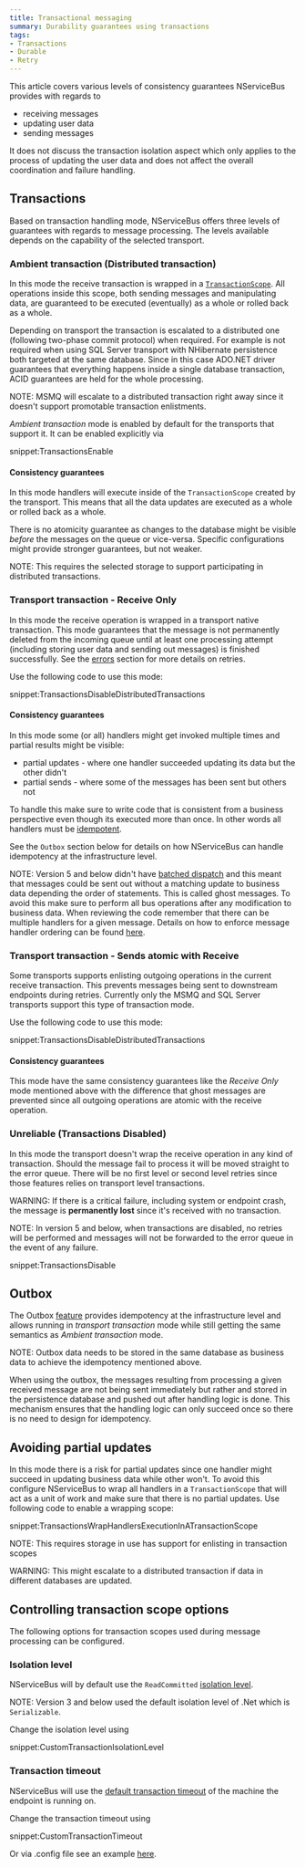 ```yaml
---
title: Transactional messaging
summary: Durability guarantees using transactions
tags:
- Transactions
- Durable
- Retry
---
```


This article covers various levels of consistency guarantees NServiceBus provides with regards to

* receiving messages
* updating user data
* sending messages

It does not discuss the transaction isolation aspect which only applies to the process of updating the user data and does not affect the overall coordination and failure handling.

## Transactions

Based on transaction handling mode, NServiceBus offers three levels of guarantees with regards to message processing. The levels available depends on the capability of the selected transport.

### Ambient transaction (Distributed transaction)

In this mode the receive transaction is wrapped in a [`TransactionScope`](http://msdn.microsoft.com/en-us/library/system.transactions.transactionscope). All operations inside this scope, both sending messages and manipulating data, are guaranteed to be executed (eventually) as a whole or rolled back as a whole.

Depending on transport the transaction is escalated to a distributed one (following two-phase commit protocol) when required. For example is not required when using SQL Server transport with NHibernate persistence both targeted at the same database. Since in this case ADO.NET driver guarantees that everything happens inside a single database transaction, ACID guarantees are held for the whole processing.

NOTE: MSMQ will escalate to a distributed transaction right away since it doesn't support promotable transaction enlistments.

*Ambient transaction* mode is enabled by default for the transports that support it. It can be enabled explicitly via

snippet:TransactionsEnable

#### Consistency guarantees
In this mode handlers will execute inside of the `TransactionScope` created by the transport. This means that all the data updates are executed as a whole or rolled back as a whole.

There is no atomicity guarantee as changes to the database might be visible *before* the messages on the queue or vice-versa. Specific configurations might provide stronger guarantees, but not weaker.

NOTE: This requires the selected storage to support participating in distributed transactions.

### Transport transaction - Receive Only

In this mode the receive operation is wrapped in a transport native transaction. This mode guarantees that the message is not permanently deleted from the incoming queue until at least one processing attempt (including storing user data and sending out messages) is finished successfully. See the [errors](/nservicebus/errors) section for more details on retries.

Use the following code to use this mode:

snippet:TransactionsDisableDistributedTransactions

#### Consistency guarantees

In this mode some (or all) handlers might get invoked multiple times and partial results might be visible:

 * partial updates - where one handler succeeded updating its data but the other didn't
 * partial sends - where some of the messages has been sent but others not

To handle this make sure to write code that is consistent from a business perspective even though its executed more than once. In other words all handlers must be [idempotent](/nservicebus/concept-overview#Idempotence).

See the `Outbox` section below for details on how NServiceBus can handle idempotency at the infrastructure level.

NOTE: Version 5 and below didn't have [batched dispatch](/nservicebus/messaging/batched-dispatch.md) and this meant that messages could be sent out without a matching update to business data depending the order of statements. This is called ghost messages. To avoid this make sure to perform all bus operations after any modification to business data. When reviewing the code remember that there can be multiple handlers for a given message. Details on how to enforce message handler ordering can be found [here](/nservicebus/handlers/handler-ordering).

### Transport transaction - Sends atomic with Receive

Some transports supports enlisting outgoing operations in the current receive transaction. This prevents messages being sent to downstream endpoints during retries. Currently only the MSMQ and SQL Server transports support this type of transaction mode.

Use the following code to use this mode:

snippet:TransactionsDisableDistributedTransactions
#### Consistency guarantees
This mode have the same consistency guarantees like the *Receive Only* mode mentioned above with the difference that ghost messages are prevented since all outgoing operations are atomic with the receive operation.

### Unreliable (Transactions Disabled)

In this mode the transport doesn't wrap the receive operation in any kind of transaction. Should the message fail to process it will be moved straight to the error queue. There will be no first level or second level retries since those features relies on transport level transactions.

WARNING: If there is a critical failure, including system or endpoint crash, the message is **permanently lost** since it's received with no transaction.

NOTE: In version 5 and below, when transactions are disabled, no retries will be performed and messages will not be forwarded to the error queue in the event of any failure.

snippet:TransactionsDisable

## Outbox

The Outbox [feature](/nservicebus/outbox) provides idempotency at the infrastructure level and allows running in *transport transaction* mode while still getting the same semantics as *Ambient transaction* mode.

NOTE: Outbox data needs to be stored in the same database as business data to achieve the idempotency mentioned above.

When using the outbox, the messages resulting from processing a given received message are not being sent immediately but rather and stored in the persistence database and pushed out after handling logic is done. This mechanism ensures that the handling logic can only succeed once so there is no need to design for idempotency.

## Avoiding partial updates
In this mode there is a risk for partial updates since one handler might succeed in updating business data while other won't. To avoid this configure NServiceBus to wrap all handlers in a `TransactionScope` that will act as a unit of work and make sure that there is no partial updates. Use following code to enable a wrapping scope:

snippet:TransactionsWrapHandlersExecutionInATransactionScope

NOTE: This requires storage in use has support for enlisting in transaction scopes

WARNING: This might escalate to a distributed transaction if data in different databases are updated.

## Controlling transaction scope options

The following options for transaction scopes used during message processing can be configured.

### Isolation level

NServiceBus will by default use the `ReadCommitted` [isolation level](https://msdn.microsoft.com/en-us/library/system.transactions.isolationlevel).

NOTE: Version 3 and below used the default isolation level of .Net which is `Serializable`.

Change the isolation level using

snippet:CustomTransactionIsolationLevel

### Transaction timeout

NServiceBus will use the [default transaction timeout](https://msdn.microsoft.com/en-us/library/system.transactions.transactionmanager.defaulttimeout) of the machine the endpoint is running on.

Change the transaction timeout using

snippet:CustomTransactionTimeout

Or via .config file see an example [here](https://msdn.microsoft.com/en-us/library/system.transactions.configuration.defaultsettingssection%28v=vs.100%29.aspx#Anchor_5).
